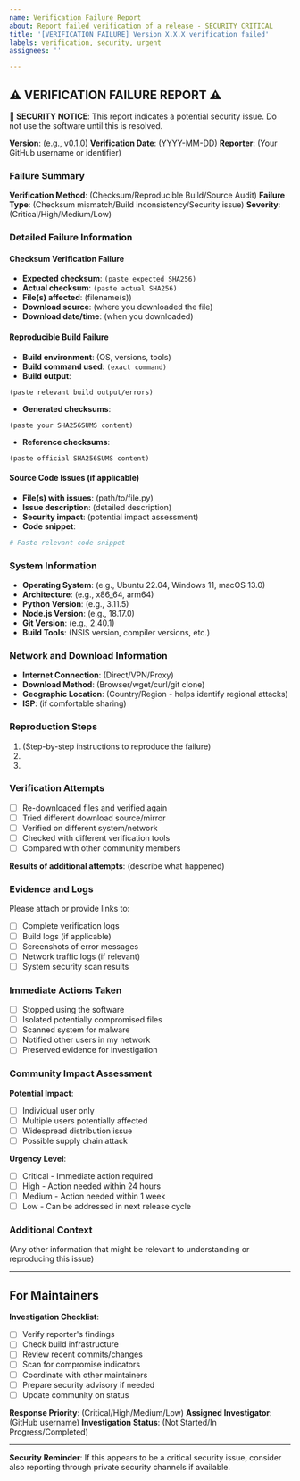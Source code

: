 ```yaml
---
name: Verification Failure Report
about: Report failed verification of a release - SECURITY CRITICAL
title: '[VERIFICATION FAILURE] Version X.X.X verification failed'
labels: verification, security, urgent
assignees: ''

---
```


## ⚠️ VERIFICATION FAILURE REPORT ⚠️

**🚨 SECURITY NOTICE**: This report indicates a potential security issue. Do not use the software until this is resolved.

**Version**: (e.g., v0.1.0)
**Verification Date**: (YYYY-MM-DD)
**Reporter**: (Your GitHub username or identifier)

### Failure Summary

**Verification Method**: (Checksum/Reproducible Build/Source Audit)
**Failure Type**: (Checksum mismatch/Build inconsistency/Security issue)
**Severity**: (Critical/High/Medium/Low)

### Detailed Failure Information

#### Checksum Verification Failure
- **Expected checksum**: `(paste expected SHA256)`
- **Actual checksum**: `(paste actual SHA256)`
- **File(s) affected**: (filename(s))
- **Download source**: (where you downloaded the file)
- **Download date/time**: (when you downloaded)

#### Reproducible Build Failure
- **Build environment**: (OS, versions, tools)
- **Build command used**: `(exact command)`
- **Build output**: 
```
(paste relevant build output/errors)
```
- **Generated checksums**:
```
(paste your SHA256SUMS content)
```
- **Reference checksums**:
```
(paste official SHA256SUMS content)
```

#### Source Code Issues (if applicable)
- **File(s) with issues**: (path/to/file.py)
- **Issue description**: (detailed description)
- **Security impact**: (potential impact assessment)
- **Code snippet**:
```python
# Paste relevant code snippet
```

### System Information

- **Operating System**: (e.g., Ubuntu 22.04, Windows 11, macOS 13.0)
- **Architecture**: (e.g., x86_64, arm64)
- **Python Version**: (e.g., 3.11.5)
- **Node.js Version**: (e.g., 18.17.0)
- **Git Version**: (e.g., 2.40.1)
- **Build Tools**: (NSIS version, compiler versions, etc.)

### Network and Download Information

- **Internet Connection**: (Direct/VPN/Proxy)
- **Download Method**: (Browser/wget/curl/git clone)
- **Geographic Location**: (Country/Region - helps identify regional attacks)
- **ISP**: (if comfortable sharing)

### Reproduction Steps

1. (Step-by-step instructions to reproduce the failure)
2. 
3. 

### Verification Attempts

- [ ] Re-downloaded files and verified again
- [ ] Tried different download source/mirror
- [ ] Verified on different system/network
- [ ] Checked with different verification tools
- [ ] Compared with other community members

**Results of additional attempts**: (describe what happened)

### Evidence and Logs

Please attach or provide links to:
- [ ] Complete verification logs
- [ ] Build logs (if applicable)
- [ ] Screenshots of error messages
- [ ] Network traffic logs (if relevant)
- [ ] System security scan results

### Immediate Actions Taken

- [ ] Stopped using the software
- [ ] Isolated potentially compromised files
- [ ] Scanned system for malware
- [ ] Notified other users in my network
- [ ] Preserved evidence for investigation

### Community Impact Assessment

**Potential Impact**: 
- [ ] Individual user only
- [ ] Multiple users potentially affected
- [ ] Widespread distribution issue
- [ ] Possible supply chain attack

**Urgency Level**:
- [ ] Critical - Immediate action required
- [ ] High - Action needed within 24 hours
- [ ] Medium - Action needed within 1 week
- [ ] Low - Can be addressed in next release cycle

### Additional Context

(Any other information that might be relevant to understanding or reproducing this issue)

---

## For Maintainers

**Investigation Checklist**:
- [ ] Verify reporter's findings
- [ ] Check build infrastructure
- [ ] Review recent commits/changes
- [ ] Scan for compromise indicators
- [ ] Coordinate with other maintainers
- [ ] Prepare security advisory if needed
- [ ] Update community on status

**Response Priority**: (Critical/High/Medium/Low)
**Assigned Investigator**: (GitHub username)
**Investigation Status**: (Not Started/In Progress/Completed)

---

**Security Reminder**: If this appears to be a critical security issue, consider also reporting through private security channels if available.